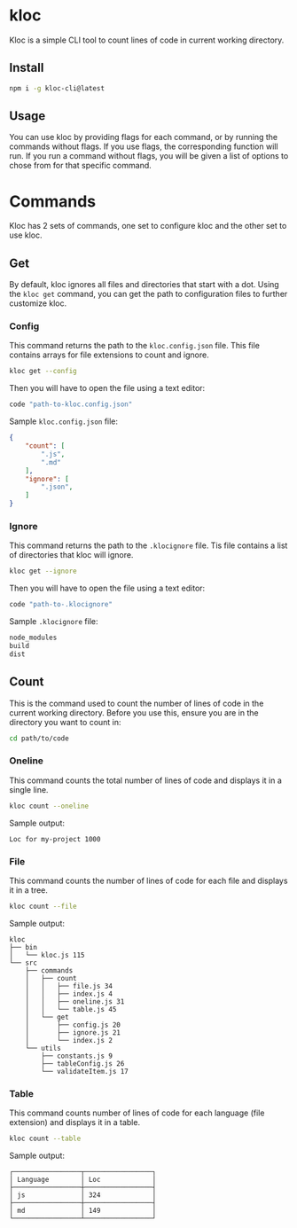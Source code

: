 # kloc

Kloc is a simple CLI tool to count lines of code in current working directory.

## Install

```sh
npm i -g kloc-cli@latest
```

## Usage

You can use kloc by providing flags for each command, or by running the commands without flags. If you use flags, the corresponding function will run. If you run a command without flags, you will be given a list of options to chose from for that specific command.

# Commands

Kloc has 2 sets of commands, one set to configure kloc and the other set to use kloc.

## Get

By default, kloc ignores all files and directories that start with a dot. Using the `kloc get` command, you can get the path to configuration files to further customize kloc.

### Config

This command returns the path to the `kloc.config.json` file. This file contains arrays for file extensions to count and ignore.

```sh 
kloc get --config
```

Then you will have to open the file using a text editor:

```sh
code "path-to-kloc.config.json"
```

Sample `kloc.config.json` file:

```json
{
    "count": [
        ".js",
        ".md"
    ],
    "ignore": [
        ".json",
    ]
}
```

### Ignore

This command returns the path to the `.klocignore` file. Tis file contains a list of directories that kloc will ignore.

```sh 
kloc get --ignore
```

Then you will have to open the file using a text editor:

```sh
code "path-to-.klocignore"
```

Sample `.klocignore` file:

```sh
node_modules
build
dist
```

## Count

This is the command used to count the number of lines of code in the current working directory. Before you use this, ensure you are in the directory you want to count in:

```sh
cd path/to/code
```

### Oneline

This command counts the total number of lines of code and displays it in a single line.

```sh
kloc count --oneline
```

Sample output:

```plaintext
Loc for my-project 1000
```

### File

This command counts the number of lines of code for each file and displays it in a tree.

```sh
kloc count --file
```

Sample output:

```plaintext
kloc
├── bin
│   └── kloc.js 115
└── src
    ├── commands
    │   ├── count
    │   │   ├── file.js 34
    │   │   ├── index.js 4
    │   │   ├── oneline.js 31
    │   │   └── table.js 45
    │   └── get
    │       ├── config.js 20
    │       ├── ignore.js 21
    │       └── index.js 2
    └── utils
        ├── constants.js 9
        ├── tableConfig.js 26
        └── validateItem.js 17
```

### Table

This command counts number of lines of code for each language (file extension) and displays it in a table.

```sh
kloc count --table
```

Sample output:

```plaintext
┌─────────────────┬─────────────────┐
│ Language        │ Loc             │
├─────────────────┼─────────────────┤
│ js              │ 324             │
├─────────────────┼─────────────────┤
│ md              │ 149             │
└─────────────────┴─────────────────┘
```




